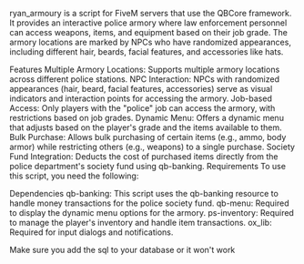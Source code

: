ryan_armoury is a script for FiveM servers that use the QBCore framework. It provides an interactive police armory where law enforcement personnel can access weapons, items, and equipment based on their job grade. The armory locations are marked by NPCs who have randomized appearances, including different hair, beards, facial features, and accessories like hats.

Features
Multiple Armory Locations: Supports multiple armory locations across different police stations.
NPC Interaction: NPCs with randomized appearances (hair, beard, facial features, accessories) serve as visual indicators and interaction points for accessing the armory.
Job-based Access: Only players with the "police" job can access the armory, with restrictions based on job grades.
Dynamic Menu: Offers a dynamic menu that adjusts based on the player's grade and the items available to them.
Bulk Purchase: Allows bulk purchasing of certain items (e.g., ammo, body armor) while restricting others (e.g., weapons) to a single purchase.
Society Fund Integration: Deducts the cost of purchased items directly from the police department's society fund using qb-banking.
Requirements
To use this script, you need the following:

Dependencies 
qb-banking: This script uses the qb-banking resource to handle money transactions for the police society fund.
qb-menu: Required to display the dynamic menu options for the armory.
ps-inventory: Required to manage the player's inventory and handle item transactions.
ox_lib: Required for input dialogs and notifications.

Make sure you add the sql to your database or it won't work